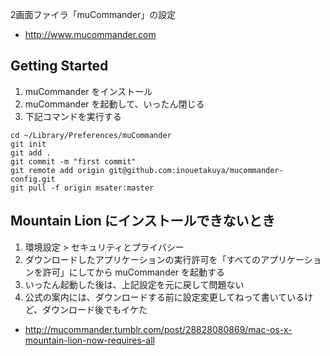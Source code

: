 2画面ファイラ「muCommander」の設定
* http://www.mucommander.com

## Getting Started
1. muCommander をインストール
1. muCommander を起動して、いったん閉じる
1. 下記コマンドを実行する

```
cd ~/Library/Preferences/muCommander
git init
git add .
git commit -m "first commit"
git remote add origin git@github.com:inouetakuya/mucommander-config.git
git pull -f origin msater:master
```

## Mountain Lion にインストールできないとき
1. 環境設定 > セキュリティとプライバシー
1. ダウンロードしたアプリケーションの実行許可を「すべてのアプリケーションを許可」にしてから muCommander を起動する
1. いったん起動した後は、上記設定を元に戻して問題ない
1. 公式の案内には、ダウンロードする前に設定変更してねって書いているけど、ダウンロード後でもイケた

* http://mucommander.tumblr.com/post/28828080869/mac-os-x-mountain-lion-now-requires-all

